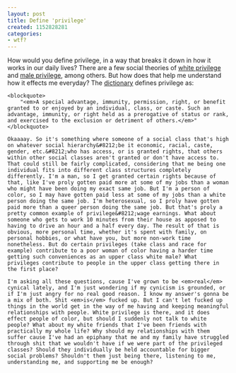 ```yaml
---
layout: post
title: Define 'privilege'
created: 1152828281
categories:
- wtf?
---
```

How would you define privilege, in a way that breaks it down in how it works in our daily lives? There are a few social theories of [white privilege](http://en.wikipedia.org/wiki/White_privilege_(sociology)) and [male privilege](http://en.wikipedia.org/wiki/Male_privilege), among others. But how does that help me understand how it effects me everyday? The [dictionary](http://dictionary.reference.com/browse/privilege) defines privilege as:

	<blockquote>
		"<em>A special advantage, immunity, permission, right, or benefit granted to or enjoyed by an individual, class, or caste. Such an advantage, immunity, or right held as a prerogative of status or rank, and exercised to the exclusion or detriment of others.</em>"
	</blockquote>

	Okaaaay. So it's something where someone of a social class that's high on whatever social hierarchy&#8212;be it economic, racial, caste, gender, etc.&#8212;who has access, or is granted rights, that others within other social classes aren't granted or don't have access to. That could still be fairly complicated, considering that me being one individual fits into different class structures completely differently. I'm a man, so I get granted certain rights because of that, like I've proly gotten paid more at some of my jobs than a woman who might have been doing my exact same job. But I'm a person of color, so I may have gotten paid less at some of my jobs than a white person doing the same job. I'm heterosexual, so I proly have gotten paid more than a queer person doing the same job. But that's proly a pretty common example of privilege&#8212;wage earnings. What about someone who gets to work 10 minutes from their house as apposed to having to drive an hour and a half every day. The result of that is obvious, more personal time, whether it's spent with family, on personal hobbies, or what have you, but more non-work time nonetheless. But do certain privileges (take class and race for example) contribute to a poor woman of color having a harder time getting such conveniences as an upper class white male? What privileges contribute to people in the upper class getting there in the first place?

	I'm asking all these questions, cause I've grown to be <em>real</em> cynical lately, and I'm just wondering if my cynicism is grounded, or if I'm just angry for no real good reason. I know my answer's gonna be a mix of both. Shit <em>is</em> fucked up. But I can't let fucked up things in the world get in the way of me having and keeping meaningful relationships with people. White privilege is there, and it does effect people of color, but should I suddenly not talk to white people? What about my white friends that I've been friends with practically my whole life? Why should my relationships with them suffer cause I've had an epiphany that me and my family have struggled through shit that we wouldn't have if we were part of the privileged classes? Should they individually be held accountable for bigger social problems? Shouldn't them just being there, listening to me, understanding me, and supporting me be enough?

